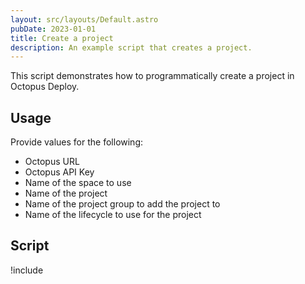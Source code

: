 ```yaml
---
layout: src/layouts/Default.astro
pubDate: 2023-01-01
title: Create a project
description: An example script that creates a project.
---
```


This script demonstrates how to programmatically create a project in Octopus Deploy.

## Usage
Provide values for the following:
- Octopus URL
- Octopus API Key
- Name of the space to use
- Name of the project
- Name of the project group to add the project to
- Name of the lifecycle to use for the project

## Script

!include <create-project-scripts>
